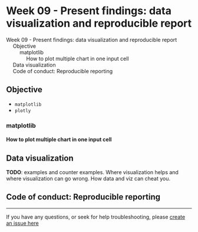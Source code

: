 # Week 09 - Present findings: data visualization and reproducible report

<div id="toc">

<!-- TOC -->

- [Week 09 - Present findings: data visualization and reproducible report](#week-09---present-findings-data-visualization-and-reproducible-report)
    - [Objective](#objective)
        - [matplotlib](#matplotlib)
            - [How to plot multiple chart in one input cell](#how-to-plot-multiple-chart-in-one-input-cell)
    - [Data visualization](#data-visualization)
    - [Code of conduct: Reproducible reporting](#code-of-conduct-reproducible-reporting)

<!-- /TOC -->

</div>

## Objective

- `matplotlib`
- `plotly`

### matplotlib

#### How to plot multiple chart in one input cell

<!-- TODO: .figure() -->

## Data visualization

**TODO**: examples and counter examples. Where visualization helps and where visualization can go wrong. How data and viz can cheat you.

## Code of conduct: Reproducible reporting

------

If you have any questions, or seek for help troubleshooting, please [create an issue here](https://github.com/hupili/python-for-data-and-media-communication-gitbook/issues/new)
